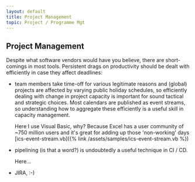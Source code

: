 ```yaml
---
layout: default
title: Project Management
topic: Project / Programme Mgt
---
```


## Project Management
Despite what software vendors would have you believe, there are short-comings in most tools. Persistent drags on productivity should be dealt with efficiently in case they affect deadlines:

- team members take time-off for various legitimate reasons and (global) projects are affected by varying public holiday schedules, so efficiently dealing with change in project capacity is important for sound tactical and strategic choices. Most calendars are published as event streams, so understanding how to aggregate these efficiently is a useful skill in capacity management.

   Here I use Visual Basic, why? Because Excel has a user community of ~750 million users and it's great for adding up those 'non-working' days [ics-event-stream.vb]({% link /assets/samples/ics-event-stream.vb %})

- pipelining (is that a word?) is undoubtedly a useful technique in CI / CD. 

   Here...

- JIRA, :-)
